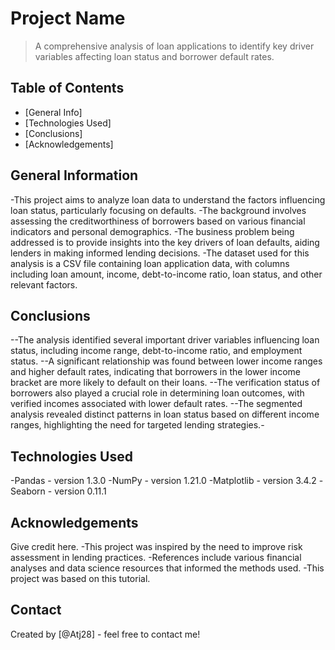 # Project Name
> A comprehensive analysis of loan applications to identify key driver variables affecting loan status and borrower default rates.


## Table of Contents
* [General Info]
* [Technologies Used]
* [Conclusions]
* [Acknowledgements]

<!-- You can include any other section that is pertinent to your problem -->

## General Information
-This project aims to analyze loan data to understand the factors influencing loan status, particularly focusing on defaults.
-The background involves assessing the creditworthiness of borrowers based on various financial indicators and personal demographics.
-The business problem being addressed is to provide insights into the key drivers of loan defaults, aiding lenders in making informed lending decisions.
-The dataset used for this analysis is a CSV file containing loan application data, with columns including loan amount, income, debt-to-income ratio, loan status, and other relevant factors.

<!-- You don't have to answer all the questions - just the ones relevant to your project. -->

## Conclusions
--The analysis identified several important driver variables influencing loan status, including income range, debt-to-income ratio, and employment status.
--A significant relationship was found between lower income ranges and higher default rates, indicating that borrowers in the lower income bracket are more likely to default on their loans.
--The verification status of borrowers also played a crucial role in determining loan outcomes, with verified incomes associated with lower default rates.
--The segmented analysis revealed distinct patterns in loan status based on different income ranges, highlighting the need for targeted lending strategies.-

<!-- You don't have to answer all the questions - just the ones relevant to your project. -->


## Technologies Used
-Pandas - version 1.3.0
-NumPy - version 1.21.0
-Matplotlib - version 3.4.2
-Seaborn - version 0.11.1

<!-- As the libraries versions keep on changing, it is recommended to mention the version of library used in this project -->

## Acknowledgements
Give credit here.
-This project was inspired by the need to improve risk assessment in lending practices.
-References include various financial analyses and data science resources that informed the methods used.
-This project was based on this tutorial.

## Contact
Created by [@Atj28] - feel free to contact me!
